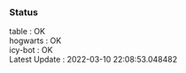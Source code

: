### Status


table : OK  
hogwarts : OK  
icy-bot : OK  
Latest Update : 2022-03-10 22:08:53.048482
